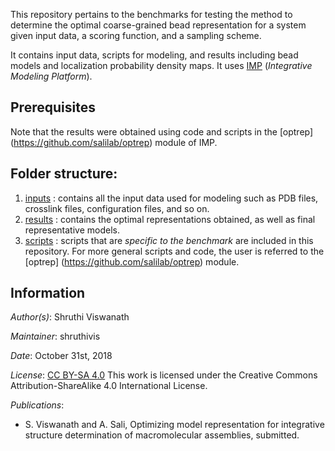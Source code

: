 This repository pertains to the benchmarks for testing the method to determine the optimal coarse-grained bead representation for a system given input data, a scoring function, and a sampling scheme.

It contains input data, scripts for modeling, and results including bead models and localization probability density maps. It uses [IMP](https://integrativemodeling.org) (*Integrative Modeling Platform*).

## Prerequisites 
Note that the results were obtained using code and scripts in the [optrep] (https://github.com/salilab/optrep) module of IMP. 

## Folder structure:
1) [inputs](inputs/) : contains all the input data used for modeling such as PDB files, crosslink files, configuration files, and so on.
2) [results](results/) : contains the optimal representations obtained, as well as final representative models. 
4) [scripts](scripts/) : scripts that are *specific to the benchmark* are included in this repository. For more general scripts and code, the user is referred to the [optrep] (https://github.com/salilab/optrep) module. 

## Information
_Author(s)_: Shruthi Viswanath 

_Maintainer_: shruthivis

_Date_: October 31st, 2018 

_License_: [CC BY-SA 4.0](https://creativecommons.org/licenses/by-sa/4.0/)
This work is licensed under the Creative Commons Attribution-ShareAlike 4.0
International License.

_Publications_:
- S. Viswanath and A. Sali, Optimizing model representation for integrative structure determination of macromolecular assemblies, submitted. 
